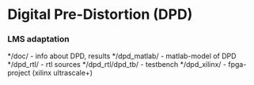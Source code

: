 # Digital Pre-Distortion (DPD)

### LMS adaptation

*/doc/ - info about DPD, results
*/dpd_matlab/ - matlab-model of DPD
*/dpd_rtl/ - rtl sources
*/dpd_rtl/dpd_tb/ - testbench
*/dpd_xilinx/ - fpga-project (xilinx ultrascale+)